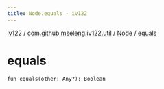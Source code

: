```yaml
---
title: Node.equals - iv122
---
```


[iv122](../../index.md) / [com.github.mseleng.iv122.util](../index.md) / [Node](index.md) / [equals](.)

# equals

`fun equals(other: Any?): Boolean`